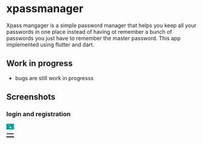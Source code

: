 # xpassmanager

Xpass mangager is a simple password manager that helps you keep all your passwords in one place instead of having ot remember a bunch of passwords you just have to remember the master password. This app implemented using flutter and dart.

## Work in progress
- bugs are still work in progresss

## Screenshots

### login and registration

<div>
<img src="login.png" alt="login" width=20/>
</div>